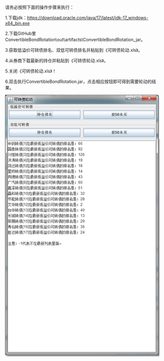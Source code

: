 请务必按照下面的操作步骤来执行：

1.下载jdk：https://download.oracle.com/java/17/latest/jdk-17_windows-x64_bin.exe

2.下载GitHub里ConvertibleBondRotation\out\artifacts\ConvertibleBondRotation_jar。

3.获取低溢价可转债排名、双低可转债排名并粘贴到《可转债轮动.xls》。

4.从券商下载最新的持仓并粘贴到《可转债轮动.xls》。

5.关闭《可转债轮动.xls》！

6.双击执行ConvertibleBondRotation.jar，点击相应按钮即可得到需要轮动的结果。

![](res/低溢价.png)